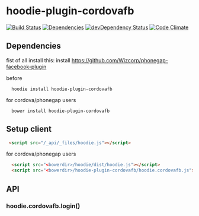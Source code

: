 hoodie-plugin-cordovafb
=======================

[![Build Status](https://travis-ci.org/goappes/hoodie-plugin-cordovafb.svg?branch=master)](https://travis-ci.org/goappes/hoodie-plugin-cordovafb) [![Dependencies](https://david-dm.org/goappes/hoodie-plugin-cordovafb.png)](https://david-dm.org/goappes/hoodie-plugin-cordovafb) [![devDependency Status](https://david-dm.org/goappes/hoodie-plugin-cordovafb/dev-status.svg)](https://david-dm.org/goappes/hoodie-plugin-cordovafb#info=devDependencies) [![Code Climate](https://codeclimate.com/github/goappes/hoodie-plugin-notification/badges/gpa.svg)](https://codeclimate.com/github/goappes/hoodie-plugin-cordovafb)

## Dependencies
fist of all install this:
install https://github.com/Wizcorp/phonegap-facebook-plugin

before
```shell
  hoodie install hoodie-plugin-cordovafb
```
for cordova/phonegap users
```shell
  bower install hoodie-plugin-cordovafb
```

## Setup client
```html
 <script src="/_api/_files/hoodie.js"></script>
```
for cordova/phonegap users

```html
  <script src="<bowerdir>/hoodie/dist/hoodie.js"></script>
  <script src="<bowerdir>/hoodie-plugin-cordovafb/hoodie.cordovafb.js"></script>
```

## API
### hoodie.cordovafb.login()

